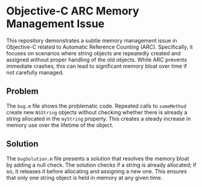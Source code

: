 # Objective-C ARC Memory Management Issue

This repository demonstrates a subtle memory management issue in Objective-C related to Automatic Reference Counting (ARC).  Specifically, it focuses on scenarios where string objects are repeatedly created and assigned without proper handling of the old objects.  While ARC prevents immediate crashes, this can lead to significant memory bloat over time if not carefully managed.

## Problem

The `bug.m` file shows the problematic code.  Repeated calls to `someMethod` create new `NSString` objects without checking whether there is already a string allocated in the `myString` property. This creates a steady increase in memory use over the lifetime of the object. 

## Solution

The `bugSolution.m` file presents a solution that resolves the memory bloat by adding a null check. The solution checks if a string is already allocated; if so, it releases it before allocating and assigning a new one. This ensures that only one string object is held in memory at any given time. 
